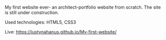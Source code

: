 My first website ever- an architect-portfolio website from scratch. 
The site is still under construction. 

Used technologies: HTML5, CSS3

Live: https://justynahanus.github.io/My-first-website/
